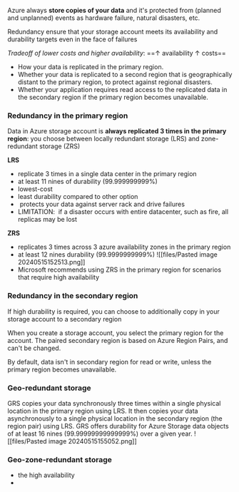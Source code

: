 

Azure always **store copies of your data** and it's protected from (planned and unplanned) events as hardware failure, natural disasters, etc. 

Redundancy ensure that your storage account meets its availability and durability targets even in the face of failures


<i>Tradeoff of lower costs and higher availability</i>: ==↑ availability ↑ costs==
- How your data is replicated in the primary region.
- Whether your data is replicated to a second region that is geographically distant to the primary region, to protect against regional disasters.
- Whether your application requires read access to the replicated data in the secondary region if the primary region becomes unavailable.


### Redundancy in the primary region 

Data in Azure storage account is **always replicated 3 times in the primary region**: you choose between locally redundant storage (LRS) and zone-redundant storage (ZRS)

**LRS**
* replicate 3 times in a single data center in the primary region
* at least 11 nines of durability (99.999999999%)
* lowest-cost 
* least durability compared to other option
*  protects your data against server rack and drive failures
* LIMITATION:  if a disaster occurs with entire datacenter, such as fire, all replicas may be lost

**ZRS**
* replicates 3 times across 3 azure availability zones in the primary region
* at least 12 nines durability (99.9999999999%)
![[files/Pasted image 20240515152513.png]]
* Microsoft recommends using ZRS in the primary region for scenarios that require high availability


### Redundancy in the secondary region 

If high durability is required, you can choose to additionally copy in your storage account to a secondary region

When you create a storage account, you select the primary region for the account. The paired secondary region is based on Azure Region Pairs, and can't be changed. 

By default, data isn't in secondary region for read or write, unless the primary region becomes unavailable.

### Geo-redundant storage

GRS copies your data synchronously three times within a single physical location in the primary region using LRS. It then copies your data asynchronously to a single physical location in the secondary region (the region pair) using LRS. GRS offers durability for Azure Storage data objects of at least 16 nines (99.99999999999999%) over a given year.
![[files/Pasted image 20240515155052.png]]
### Geo-zone-redundant storage

* the high availability
* 
